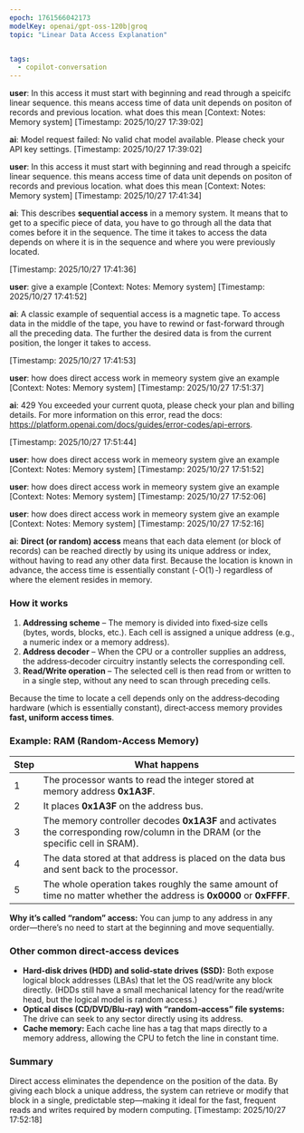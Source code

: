 ```yaml
---
epoch: 1761566042173
modelKey: openai/gpt-oss-120b|groq
topic: "Linear Data Access Explanation"


tags:
  - copilot-conversation
---
```


**user**:   In this access it must start with beginning and read through a speicifc linear sequence. this means access time of data unit depends on positon of records and previous location. what  does this mean
[Context: Notes: Memory system]
[Timestamp: 2025/10/27 17:39:02]

**ai**: 
<errorChunk>Model request failed: No valid chat model available. Please check your API key settings.</errorChunk>
[Timestamp: 2025/10/27 17:39:02]

**user**: In this access it must start with beginning and read through a speicifc linear sequence. this means access time of data unit depends on positon of records and previous location. what  does this mean
[Context: Notes: Memory system]
[Timestamp: 2025/10/27 17:41:34]

**ai**: This describes **sequential access** in a memory system. It means that to get to a specific piece of data, you have to go through all the data that comes before it in the sequence. The time it takes to access the data depends on where it is in the sequence and where you were previously located.

[Timestamp: 2025/10/27 17:41:36]

**user**: give a example
[Context: Notes: Memory system]
[Timestamp: 2025/10/27 17:41:52]

**ai**: A classic example of sequential access is a magnetic tape. To access data in the middle of the tape, you have to rewind or fast-forward through all the preceding data. The further the desired data is from the current position, the longer it takes to access.

[Timestamp: 2025/10/27 17:41:53]

**user**: how does direct access work in memeory system give an example
[Context: Notes: Memory system]
[Timestamp: 2025/10/27 17:51:37]

**ai**: 
<errorChunk>429 You exceeded your current quota, please check your plan and billing details. For more information on this error, read the docs: https://platform.openai.com/docs/guides/error-codes/api-errors.

</errorChunk>
[Timestamp: 2025/10/27 17:51:44]

**user**: how does direct access work in memeory system give an example
[Context: Notes: Memory system]
[Timestamp: 2025/10/27 17:51:52]

**user**: how does direct access work in memeory system give an example
[Context: Notes: Memory system]
[Timestamp: 2025/10/27 17:52:06]

**user**: how does direct access work in memeory system give an example
[Context: Notes: Memory system]
[Timestamp: 2025/10/27 17:52:16]

**ai**: **Direct (or random) access** means that each data element (or block of records) can be reached directly by using its unique address or index, without having to read any other data first. Because the location is known in advance, the access time is essentially constant (‑ O(1) ‑) regardless of where the element resides in memory.

### How it works
1. **Addressing scheme** – The memory is divided into fixed‑size cells (bytes, words, blocks, etc.). Each cell is assigned a unique address (e.g., a numeric index or a memory address).  
2. **Address decoder** – When the CPU or a controller supplies an address, the address‑decoder circuitry instantly selects the corresponding cell.  
3. **Read/Write operation** – The selected cell is then read from or written to in a single step, without any need to scan through preceding cells.

Because the time to locate a cell depends only on the address‑decoding hardware (which is essentially constant), direct‑access memory provides **fast, uniform access times**.

### Example: RAM (Random‑Access Memory)

| Step | What happens |
|------|--------------|
| 1    | The processor wants to read the integer stored at memory address **0x1A3F**. |
| 2    | It places **0x1A3F** on the address bus. |
| 3    | The memory controller decodes **0x1A3F** and activates the corresponding row/column in the DRAM (or the specific cell in SRAM). |
| 4    | The data stored at that address is placed on the data bus and sent back to the processor. |
| 5    | The whole operation takes roughly the same amount of time no matter whether the address is **0x0000** or **0xFFFF**. |

**Why it’s called “random” access:** You can jump to any address in any order—there’s no need to start at the beginning and move sequentially.

### Other common direct‑access devices
- **Hard‑disk drives (HDD) and solid‑state drives (SSD):** Both expose logical block addresses (LBAs) that let the OS read/write any block directly. (HDDs still have a small mechanical latency for the read/write head, but the logical model is random access.)
- **Optical discs (CD/DVD/Blu‑ray) with “random‑access” file systems:** The drive can seek to any sector directly using its address.
- **Cache memory:** Each cache line has a tag that maps directly to a memory address, allowing the CPU to fetch the line in constant time.

### Summary
Direct access eliminates the dependence on the position of the data. By giving each block a unique address, the system can retrieve or modify that block in a single, predictable step—making it ideal for the fast, frequent reads and writes required by modern computing.
[Timestamp: 2025/10/27 17:52:18]